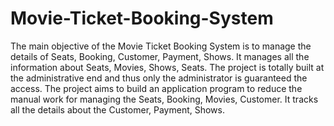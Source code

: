 # Movie-Ticket-Booking-System
The main objective of the Movie Ticket Booking System is to manage the details of Seats, Booking, Customer, Payment, Shows. 
It manages all the information about Seats, Movies, Shows, Seats. 
The project is totally built at the administrative end and thus only the administrator is guaranteed the access. 
The project aims to build an application program to reduce the manual work for managing the Seats, Booking, Movies, Customer. 
It tracks all the details about the Customer, Payment, Shows.
